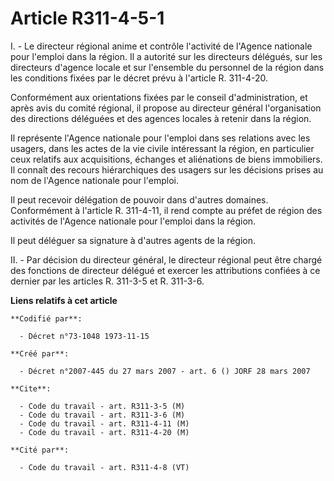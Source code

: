 # Article R311-4-5-1

I. - Le directeur régional anime et contrôle l'activité de l'Agence nationale pour l'emploi dans la région. Il a autorité sur
les directeurs délégués, sur les directeurs d'agence locale et sur l'ensemble du personnel de la région dans les conditions
fixées par le décret prévu à l'article R. 311-4-20.

Conformément aux orientations fixées par le conseil d'administration, et après avis du comité régional, il propose au
directeur général l'organisation des directions déléguées et des agences locales à retenir dans la région.

Il représente l'Agence nationale pour l'emploi dans ses relations avec les usagers, dans les actes de la vie civile
intéressant la région, en particulier ceux relatifs aux acquisitions, échanges et aliénations de biens immobiliers. Il
connaît des recours hiérarchiques des usagers sur les décisions prises au nom de l'Agence nationale pour l'emploi.

Il peut recevoir délégation de pouvoir dans d'autres domaines. Conformément à l'article R. 311-4-11, il rend compte au préfet
de région des activités de l'Agence nationale pour l'emploi dans la région.

Il peut déléguer sa signature à d'autres agents de la région.

II. - Par décision du directeur général, le directeur régional peut être chargé des fonctions de directeur délégué et exercer
les attributions confiées à ce dernier par les articles R. 311-3-5 et R. 311-3-6.

**Liens relatifs à cet article**

	**Codifié par**:

	  - Décret n°73-1048 1973-11-15

	**Créé par**:

	  - Décret n°2007-445 du 27 mars 2007 - art. 6 () JORF 28 mars 2007

	**Cite**:

	  - Code du travail - art. R311-3-5 (M)
	  - Code du travail - art. R311-3-6 (M)
	  - Code du travail - art. R311-4-11 (M)
	  - Code du travail - art. R311-4-20 (M)

	**Cité par**:

	  - Code du travail - art. R311-4-8 (VT)
